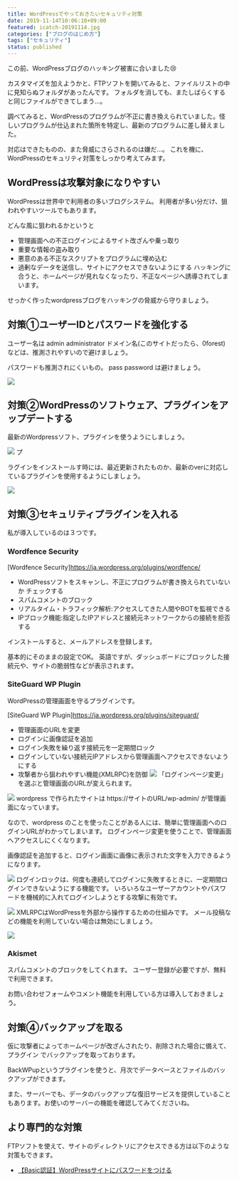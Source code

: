 ```yaml
---
title: WordPressでやっておきたいセキュリティ対策
date: 2019-11-14T10:06:10+09:00
featured: icatch-20191114.jpg
categories: ["ブログのはじめ方"]
tags: ["セキュリティ"]
status: published
---
```


この前、WordPressブログのハッキング被害に合いました😢

カスタマイズを加えようかと、FTPソフトを開いてみると、ファイルリストの中に見知らぬフォルダがあったんです。
フォルダを消しても、またしばらくすると同じファイルができてしまう…。

調べてみると、WordPressのプログラムが不正に書き換えられていました。怪しいプログラムが仕込まれた箇所を特定し、最新のプログラムに差し替えました。

対応はできたものの、また脅威にさらされるのは嫌だ…。
これを機に、WordPressのセキュリティ対策をしっかり考えてみます。

## WordPressは攻撃対象になりやすい


WordPressは世界中で利用者の多いブログシステム。
利用者が多い分だけ、狙われやすいツールでもあります。

どんな風に狙われるかというと

* 管理画面への不正ログインによるサイト改ざんや乗っ取り
* 重要な情報の盗み取り
* 悪意のある不正なスクリプトをプログラムに埋め込む
* 過剰なデータを送信し、サイトにアクセスできないようにする
ハッキングに合うと、ホームページが見れなくなったり、不正なページへ誘導されてしまいます。

せっかく作ったwordpressブログをハッキングの脅威から守りましょう。

## 対策①ユーザーIDとパスワードを強化する

ユーザー名は
admin
administrator
ドメイン名(このサイトだったら、0forest)
などは、推測されやすいので避けましょう。

パスワードも推測されにくいもの。
pass
password
は避けましょう。

![](284d7b009796aa420672c0dd8f1457d2.jpg)

## 対策②WordPressのソフトウェア、プラグインをアップデートする

最新のWordpressソフト、プラグインを使うようにしましょう。

![](82824cbc053d1ad00e7dd82755a5e822.jpg) プ

ラグインをインストールす時には、最近更新されたものか、最新のverに対応しているプラグインを使用するようにしましょう。

![](10722cfc02c2f042e55c57220fa3b1af-1.jpg)

## 対策③セキュリティプラグインを入れる

私が導入しているのは３つです。

### Wordfence Security

[Wordfence Security]https://ja.wordpress.org/plugins/wordfence/

* WordPressソフトをスキャンし、不正にプログラムが書き換えられていないか チェックする
* スパムコメントのブロック
* リアルタイム・トラフィック解析:アクセスしてきた人間やBOTを監視できる
* IPブロック機能:指定したIPアドレスと接続元ネットワークからの接続を拒否する


インストールすると、メールアドレスを登録します。

基本的にそのままの設定でOK。
英語ですが、ダッシュボードにブロックした接続元や、サイトの脆弱性などが表示されます。

### SiteGuard WP Plugin

WordPressの管理画面を守るプラグインです。

[SiteGuard WP Plugin]https://ja.wordpress.org/plugins/siteguard/

* 管理画面のURLを変更
* ログインに画像認証を追加
* ログイン失敗を繰り返す接続元を一定期間ロック
* ログインしていない接続元IPアドレスから管理画面へアクセスできないようにする
* 攻撃者から狙われやすい機能(XMLRPC)を防御
![](9619b8da08c3c61aa7b8e1d58c3681a1.jpg) 「ログインページ変更」を選ぶと管理画面のURLが変えられます。

![](0099bae03300fbb764dbadccf985ad5d.jpg) wordpress で作られたサイトは
https://サイトのURL/wp-admin/
が管理画面になっています。

なので、wordpress のことを使ったことがある人には、簡単に管理画面へのログインURLがわかってしまいます。
ログインページ変更を使うことで、管理画面へアクセスしにくくなります。

画像認証を追加すると、ログイン画面に画像に表示された文字を入力できるようになります。

![](879712553a34170e11fd44406eabea56.jpg) ログインロックは、何度も連続してログインに失敗するときに、一定期間ログインできないようにする機能です。
いろいろなユーザーアカウントやパスワードを機械的に入れてログインしようとする攻撃に有効です。

![](18aabc9265b9c9aac4610ac104267c68-1.jpg) XMLRPCはWordPressを外部から操作するための仕組みです。
メール投稿などの機能を利用していない場合は無効にしましょう。

![](92bac6d0907497eec7d5378d48019aa9.jpg)

### Akismet

スパムコメントのブロックをしてくれます。
ユーザー登録が必要ですが、無料で利用できます。

お問い合わせフォームやコメント機能を利用している方は導入しておきましょう。

## 対策④バックアップを取る

仮に攻撃者によってホームページが改ざんされたり、削除された場合に備えて、プラグイン でバックアップを取っております。

BackWPupというプラグインを使うと、月次でデータベースとファイルのバックアップができます。

また、サーバーでも、データのバックアップな復旧サービスを提供していることもあります。お使いのサーバーの機能を確認してみてくださいね。

## より専門的な対策

FTPソフトを使えて、サイトのディレクトリにアクセスできる方は以下のような対策もできます。

* [【Basic認証】WordPressサイトにパスワードをつける](/basic-password/)
